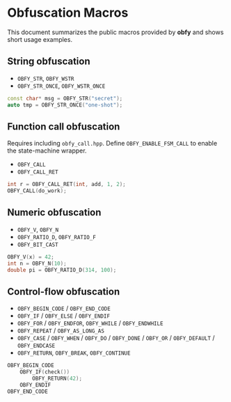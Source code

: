 # Obfuscation Macros

This document summarizes the public macros provided by **obfy** and shows short usage examples.

## String obfuscation

- `OBFY_STR`, `OBFY_WSTR`
- `OBFY_STR_ONCE`, `OBFY_WSTR_ONCE`

```cpp
const char* msg = OBFY_STR("secret");
auto tmp = OBFY_STR_ONCE("one-shot");
```

## Function call obfuscation

Requires including `obfy_call.hpp`. Define `OBFY_ENABLE_FSM_CALL` to enable the state-machine wrapper.

- `OBFY_CALL`
- `OBFY_CALL_RET`

```cpp
int r = OBFY_CALL_RET(int, add, 1, 2);
OBFY_CALL(do_work);
```

## Numeric obfuscation

- `OBFY_V`, `OBFY_N`
- `OBFY_RATIO_D`, `OBFY_RATIO_F`
- `OBFY_BIT_CAST`

```cpp
OBFY_V(x) = 42;
int n = OBFY_N(10);
double pi = OBFY_RATIO_D(314, 100);
```

## Control-flow obfuscation

- `OBFY_BEGIN_CODE` / `OBFY_END_CODE`
- `OBFY_IF` / `OBFY_ELSE` / `OBFY_ENDIF`
- `OBFY_FOR` / `OBFY_ENDFOR`, `OBFY_WHILE` / `OBFY_ENDWHILE`
- `OBFY_REPEAT` / `OBFY_AS_LONG_AS`
- `OBFY_CASE` / `OBFY_WHEN` / `OBFY_DO` / `OBFY_DONE` / `OBFY_OR` / `OBFY_DEFAULT` / `OBFY_ENDCASE`
- `OBFY_RETURN`, `OBFY_BREAK`, `OBFY_CONTINUE`

```cpp
OBFY_BEGIN_CODE
    OBFY_IF(check())
        OBFY_RETURN(42);
    OBFY_ENDIF
OBFY_END_CODE
```
